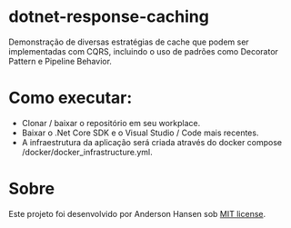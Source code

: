 # dotnet-response-caching
Demonstração de diversas estratégias de cache que podem ser implementadas com CQRS, incluindo o uso de padrões como Decorator Pattern e Pipeline Behavior.

# Como executar:
- Clonar / baixar o repositório em seu workplace.
- Baixar o .Net Core SDK e o Visual Studio / Code mais recentes.
- A infraestrutura da aplicação será criada através do docker compose /docker/docker_infrastructure.yml.

# Sobre
Este projeto foi desenvolvido por Anderson Hansen sob [MIT license](LICENSE).
